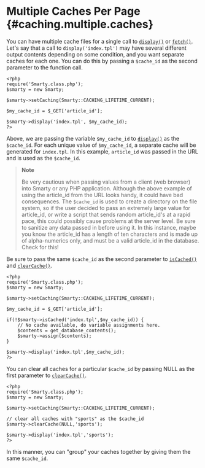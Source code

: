 Multiple Caches Per Page {#caching.multiple.caches}
========================

You can have multiple cache files for a single call to
[`display()`](#api.display) or [`fetch()`](#api.fetch). Let\'s say that
a call to `display('index.tpl')` may have several different output
contents depending on some condition, and you want separate caches for
each one. You can do this by passing a `$cache_id` as the second
parameter to the function call.


    <?php
    require('Smarty.class.php');
    $smarty = new Smarty;

    $smarty->setCaching(Smarty::CACHING_LIFETIME_CURRENT);

    $my_cache_id = $_GET['article_id'];

    $smarty->display('index.tpl', $my_cache_id);
    ?>

         

Above, we are passing the variable `$my_cache_id` to
[`display()`](#api.display) as the `$cache_id`. For each unique value of
`$my_cache_id`, a separate cache will be generated for `index.tpl`. In
this example, `article_id` was passed in the URL and is used as the
`$cache_id`.

> **Note**
>
> Be very cautious when passing values from a client (web browser) into
> Smarty or any PHP application. Although the above example of using the
> article\_id from the URL looks handy, it could have bad consequences.
> The `$cache_id` is used to create a directory on the file system, so
> if the user decided to pass an extremely large value for article\_id,
> or write a script that sends random article\_id\'s at a rapid pace,
> this could possibly cause problems at the server level. Be sure to
> sanitize any data passed in before using it. In this instance, maybe
> you know the article\_id has a length of ten characters and is made up
> of alpha-numerics only, and must be a valid article\_id in the
> database. Check for this!

Be sure to pass the same `$cache_id` as the second parameter to
[`isCached()`](#api.is.cached) and [`clearCache()`](#api.clear.cache).


    <?php
    require('Smarty.class.php');
    $smarty = new Smarty;

    $smarty->setCaching(Smarty::CACHING_LIFETIME_CURRENT);

    $my_cache_id = $_GET['article_id'];

    if(!$smarty->isCached('index.tpl',$my_cache_id)) {
        // No cache available, do variable assignments here.
        $contents = get_database_contents();
        $smarty->assign($contents);
    }

    $smarty->display('index.tpl',$my_cache_id);
    ?>

         

You can clear all caches for a particular `$cache_id` by passing NULL as
the first parameter to [`clearCache()`](#api.clear.cache).


    <?php
    require('Smarty.class.php');
    $smarty = new Smarty;

    $smarty->setCaching(Smarty::CACHING_LIFETIME_CURRENT);

    // clear all caches with "sports" as the $cache_id
    $smarty->clearCache(NULL,'sports');

    $smarty->display('index.tpl','sports');
    ?>

         

In this manner, you can "group" your caches together by giving them the
same `$cache_id`.
